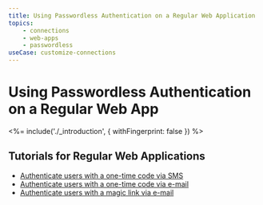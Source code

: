 ```yaml
---
title: Using Passwordless Authentication on a Regular Web Application
topics:
    - connections
    - web-apps
    - passwordless
useCase: customize-connections
---
```

# Using Passwordless Authentication on a Regular Web App

<%= include('./_introduction', { withFingerprint: false }) %>

## Tutorials for Regular Web Applications

 - [Authenticate users with a one-time code via SMS](/connections/passwordless/regular-web-app-sms)
 - [Authenticate users with a one-time code via e-mail](/connections/passwordless/regular-web-app-email-code)
 - [Authenticate users with a magic link via e-mail](/connections/passwordless/regular-web-app-email-link)
